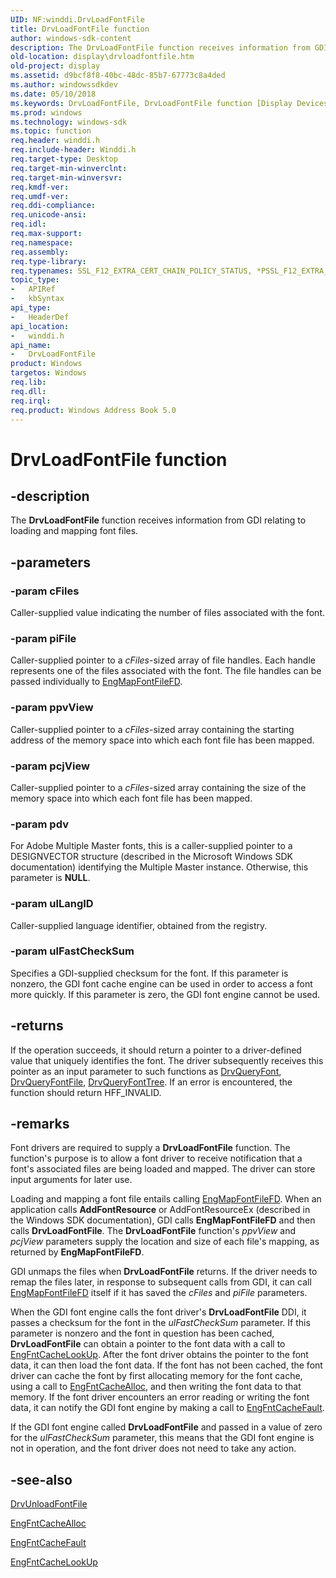 ```yaml
---
UID: NF:winddi.DrvLoadFontFile
title: DrvLoadFontFile function
author: windows-sdk-content
description: The DrvLoadFontFile function receives information from GDI relating to loading and mapping font files.
old-location: display\drvloadfontfile.htm
old-project: display
ms.assetid: d9bcf8f8-40bc-48dc-85b7-67773c8a4ded
ms.author: windowssdkdev
ms.date: 05/10/2018
ms.keywords: DrvLoadFontFile, DrvLoadFontFile function [Display Devices], ddifncs_42238b28-ad71-4df8-b572-4ffd7ca2d3c1.xml, display.drvloadfontfile, winddi/DrvLoadFontFile
ms.prod: windows
ms.technology: windows-sdk
ms.topic: function
req.header: winddi.h
req.include-header: Winddi.h
req.target-type: Desktop
req.target-min-winverclnt: 
req.target-min-winversvr: 
req.kmdf-ver: 
req.umdf-ver: 
req.ddi-compliance: 
req.unicode-ansi: 
req.idl: 
req.max-support: 
req.namespace: 
req.assembly: 
req.type-library: 
req.typenames: SSL_F12_EXTRA_CERT_CHAIN_POLICY_STATUS, *PSSL_F12_EXTRA_CERT_CHAIN_POLICY_STATUS
topic_type:
-	APIRef
-	kbSyntax
api_type:
-	HeaderDef
api_location:
-	winddi.h
api_name:
-	DrvLoadFontFile
product: Windows
targetos: Windows
req.lib: 
req.dll: 
req.irql: 
req.product: Windows Address Book 5.0
---
```


# DrvLoadFontFile function


## -description


The <b>DrvLoadFontFile</b> function receives information from GDI relating to loading and mapping font files.


## -parameters




### -param cFiles

Caller-supplied value indicating the number of files associated with the font.


### -param piFile

Caller-supplied pointer to a <i>cFiles</i>-sized array of file handles. Each handle represents one of the files associated with the font. The file handles can be passed individually to <a href="https://msdn.microsoft.com/library/windows/hardware/ff564973">EngMapFontFileFD</a>.


### -param ppvView

Caller-supplied pointer to a <i>cFiles</i>-sized array containing the starting address of the memory space into which each font file has been mapped.


### -param pcjView

Caller-supplied pointer to a <i>cFiles</i>-sized array containing the size of the memory space into which each font file has been mapped.


### -param pdv

For Adobe Multiple Master fonts, this is a caller-supplied pointer to a DESIGNVECTOR structure (described in the Microsoft Windows SDK documentation) identifying the Multiple Master instance. Otherwise, this parameter is <b>NULL</b>.


### -param ulLangID

Caller-supplied language identifier, obtained from the registry.


### -param ulFastCheckSum

Specifies a GDI-supplied checksum for the font. If this parameter is nonzero, the GDI font cache engine can be used in order to access a font more quickly. If this parameter is zero, the GDI font engine cannot be used. 


## -returns



If the operation succeeds, it should return a pointer to a driver-defined value that uniquely identifies the font. The driver subsequently receives this pointer as an input parameter to such functions as <a href="https://msdn.microsoft.com/library/windows/hardware/ff556262">DrvQueryFont</a>, <a href="https://msdn.microsoft.com/library/windows/hardware/ff556265">DrvQueryFontFile</a>, <a href="https://msdn.microsoft.com/library/windows/hardware/ff556266">DrvQueryFontTree</a>. If an error is encountered, the function should return HFF_INVALID.




## -remarks



Font drivers are required to supply a <b>DrvLoadFontFile</b> function. The function's purpose is to allow a font driver to receive notification that a font's associated files are being loaded and mapped. The driver can store input arguments for later use.

Loading and mapping a font file entails calling <a href="https://msdn.microsoft.com/library/windows/hardware/ff564973">EngMapFontFileFD</a>. When an application calls <b>AddFontResource</b> or AddFontResourceEx (described in the Windows SDK documentation), GDI calls <b>EngMapFontFileFD</b> and then calls <b>DrvLoadFontFile</b>. The <b>DrvLoadFontFile</b> function's <i>ppvView</i> and <i>pcjView</i> parameters supply the location and size of each file's mapping, as returned by <b>EngMapFontFileFD</b>.

GDI unmaps the files when <b>DrvLoadFontFile</b> returns. If the driver needs to remap the files later, in response to subsequent calls from GDI, it can call <a href="https://msdn.microsoft.com/library/windows/hardware/ff564973">EngMapFontFileFD</a> itself if it has saved the <i>cFiles</i> and <i>piFile</i> parameters.

When the GDI font engine calls the font driver's <b>DrvLoadFontFile</b> DDI, it passes a checksum for the font in the <i>ulFastCheckSum</i>  parameter. If this parameter is nonzero and the font in question has been cached, <b>DrvLoadFontFile</b> can obtain a pointer to the font data with a call to <a href="https://msdn.microsoft.com/library/windows/hardware/ff564887">EngFntCacheLookUp</a>. After the font driver obtains the pointer to the font data, it can then load the font data. If the font has not been cached, the font driver can cache the font by first allocating memory for the font cache, using a call to <a href="https://msdn.microsoft.com/library/windows/hardware/ff564877">EngFntCacheAlloc</a>, and then writing the font data to that memory. If the font driver encounters an error reading or writing the font data, it can notify the GDI font engine by making a call to <a href="https://msdn.microsoft.com/library/windows/hardware/ff564882">EngFntCacheFault</a>.

If the GDI font engine called <b>DrvLoadFontFile</b> and passed in a value of zero for the <i>ulFastCheckSum</i> parameter, this means that the GDI font engine is not in operation, and the font driver does not need to take any action.




## -see-also




<a href="https://msdn.microsoft.com/library/windows/hardware/ff557287">DrvUnloadFontFile</a>



<a href="https://msdn.microsoft.com/library/windows/hardware/ff564877">EngFntCacheAlloc</a>



<a href="https://msdn.microsoft.com/library/windows/hardware/ff564882">EngFntCacheFault</a>



<a href="https://msdn.microsoft.com/library/windows/hardware/ff564887">EngFntCacheLookUp</a>
 

 

